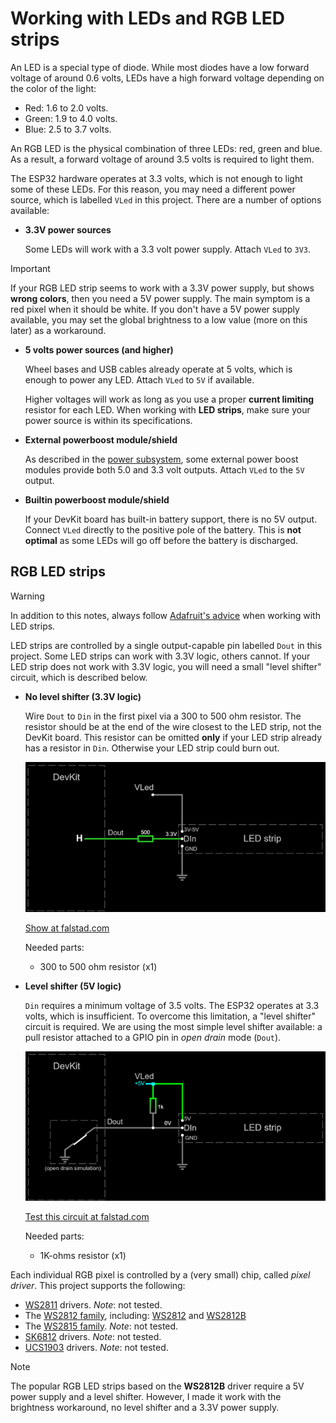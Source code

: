 # Working with LEDs and RGB LED strips

An LED is a special type of diode.
While most diodes have a low forward voltage of around 0.6 volts,
LEDs have a high forward voltage depending on the color of the light:

- Red: 1.6 to 2.0 volts.
- Green: 1.9 to 4.0 volts.
- Blue: 2.5 to 3.7 volts.

An RGB LED is the physical combination of three LEDs: red, green and blue.
As a result, a forward voltage of around 3.5 volts is required to light them.

The ESP32 hardware operates at 3.3 volts,
which is not enough to light some of these LEDs.
For this reason, you may need a different power source,
which is labelled `VLed` in this project.
There are a number of options available:

- **3.3V power sources**

    Some LEDs will work with a 3.3 volt power supply.
    Attach `VLed` to `3V3`.

> [!IMPORTANT]
> If your RGB LED strip seems to work with a 3.3V power supply,
> but shows **wrong colors**,
> then you need a 5V power supply.
> The main symptom is a red pixel when it should be white.
> If you don't have a 5V power supply available,
> you may set the global brightness to a low value
> (more on this later) as a workaround.

- **5 volts power sources (and higher)**

    Wheel bases and USB cables already operate at 5 volts,
    which is enough to power any LED.
    Attach `VLed` to `5V` if available.

    Higher voltages will work as long as you use a proper
    **current limiting** resistor for each LED.
    When working with **LED strips**,
    make sure your power source is within its specifications.

- **External powerboost module/shield**

    As described in the [power subsystem](./hardware/subsystems/Power/Power_en.md),
    some external power boost modules provide both 5.0 and 3.3 volt outputs.
    Attach `VLed` to the `5V` output.

- **Builtin powerboost module/shield**

    If your DevKit board has built-in battery support,
    there is no 5V output.
    Connect `VLed` directly to the positive pole of the battery.
    This is **not optimal** as some LEDs will go off
    before the battery is discharged.

## RGB LED strips

> [!WARNING]
> In addition to this notes, always follow
> [Adafruit's advice](https://learn.adafruit.com/adafruit-neopixel-uberguide/best-practices)
> when working with LED strips.

LED strips are controlled by a single output-capable pin labelled `Dout` in this project.
Some LED strips can work with 3.3V logic, others cannot.
If your LED strip does not work with 3.3V logic,
you will need a small "level shifter" circuit, which is described below.

- **No level shifter (3.3V logic)**

  Wire `Dout` to `Din` in the first pixel via a 300 to 500 ohm resistor.
  The resistor should be at the end of the wire closest to the LED strip,
  not the DevKit board.
  This resistor can be omitted **only**
  if your LED strip already has a resistor in `Din`.
  Otherwise your LED strip could burn out.

  ![No level shifter](./hardware/ui/LEDStrips/NoLevelShifter.png)

  [Show at falstad.com](https://falstad.com/circuit/circuitjs.html?ctz=CQAgjCAMB0l3BWcMBMcUHYMGZIA4UA2ATmIxAUgoqoQFMBaMMAKAHcQnDOxuuRCAFigsAHjzScinDHinYQwsHIBqAGToATMTwV5uYJHmKLwcgCIBJAHYsARp2wIUnPFSZ4kKbOUj2pwoImKMRUzC5+4gwhcgyCsSiC7oJIwpLmdABuANIAlgAuOsxy+iBoVMamkmoAouYAOgDOjfkATrkADuw83MR8vOAocn4A5j2DsQO8VDM6TC5CZVSE5Eou2CoMCCpzYGGQBgaQJmsgAOIAcubd-G6ci3coN3f8rwN+rffCL2BDIHe0OAsNQSEruRIVGbgEAAMwAhgAbRp0EDYaAKSI8WQgDAuJgpHGpcDccwAewAroUgA)

  Needed parts:

  - 300 to 500 ohm resistor (x1)

- **Level shifter (5V logic)**

  `Din` requires a minimum voltage of 3.5 volts.
  The ESP32 operates at 3.3 volts, which is insufficient.
  To overcome this limitation, a "level shifter" circuit is required.
  We are using the most simple level shifter available:
  a pull resistor attached to a GPIO pin in *open drain* mode (`Dout`).

  ![Level shifter](./hardware/ui/LEDStrips/LevelShifter.png)

  [Test this circuit at falstad.com](https://falstad.com/circuit/circuitjs.html?ctz=CQAgjCAMB0l3BWcMBMcUHYMGZIA4UA2ATmIxAUgoqoQFMBaMMAKACcQG8rvPenCUZHBYAPTmF4YUEgCzkMSWeEEARAPYBXAC4sA7hMEDDIQssgsASnyrGmYGcapVZtIc+gIxEtJyKcMPD9sEGVJEAA1ABk6ABNvJhC8QTAkPGJQ8CDVAEkAOxYAI05sBEd+SSQUbHILYoYUZVkMlGIqZhkLcQbiIIZZPsbbWSUQX1U6ADcAaQBLXXFmIOSxuBB0zN8ogFFVAB0AZwPtNlmAB30TYiMwFJQgiwBzEwc+25VnKASHU2UZQnIYRkCAi33akBSKUgGSBIAA4gA5VSXYz8Xi8FAoio3HFfAxcHi2NDLZwJbDvMDSCTEMKKTI-AAU6jOdDyh1ibAAhrM2UdZgBbTQAG052lm6jyAEoWAc-Ph1kSqa93CATpo6Cxng0lfc-ErZOYvvVcMozHKZKkHiwgA)

  Needed parts:

  - 1K-ohms resistor (x1)

Each individual RGB pixel is controlled by a (very small) chip, called *pixel driver*.
This project supports the following:

- [WS2811](https://www.alldatasheet.com/datasheet-pdf/pdf/1132633/WORLDSEMI/WS2811.html)
  drivers. *Note*: not tested.
- The [WS2812 family](http://world-semi.com/ws2812-family/), including:
  [WS2812](https://www.alldatasheet.com/datasheet-pdf/pdf/1134521/WORLDSEMI/WS2812.html)
  and
  [WS2812B](https://www.alldatasheet.com/datasheet-pdf/pdf/1179113/WORLDSEMI/WS2812B.html)
- The [WS2815 family](http://world-semi.com/ws2815-family/).
  *Note*: not tested.
- [SK6812](https://cdn-shop.adafruit.com/product-files/1138/SK6812%20LED%20datasheet%20.pdf)
  drivers. *Note*: not tested.
- [UCS1903](https://www.led-stuebchen.de/download/UCS1903_English.pdf)
  drivers. *Note*: not tested.

> [!NOTE]
> The popular RGB LED strips based on the **WS2812B** driver require
> a 5V power supply and a level shifter.
> However, I made it work with the brightness workaround,
> no level shifter and a 3.3V power supply.
